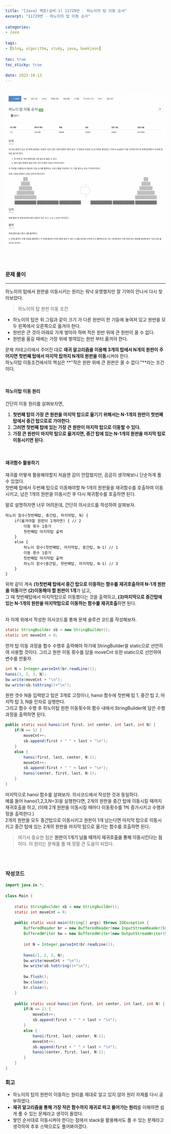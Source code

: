 ```yaml
--- 
title: "[Java] 백준(실버-1) 11729번 - 하노이의 탑 이동 순서" 
excerpt: "11729번 - 하노이의 탑 이동 순서" 

categories: 
- Java

tags:
- [blog, algorithm, study, java, baekjoon]

toc: true
toc_sticky: true

date: 2022-10-13
--- 
```


<br>

<center><img src="/assets/images/baekjoon/11729.png"></center>

<br><br>

### 문제 풀이
---
하노이의 탑에서 원판을 이동시키는 원리는 워낙 유명했지만 잘 기억이 안나서 다시 찾아보았다. <br>

> 하노이의 탑 원판 이동 조건 <br>
- 하노이의 탑은 위 그림과 같이 크기 가 다른 원반이 한 기둥에 놓여져 있고 원반을 모두 왼쪽에서 오른쪽으로 옮겨야 한다.
- 원반은 큰 것이 아래로 가게 쌓아야 하며 작은 원반 위에 큰 원반이 올 수 없다.
- 원반을 옮길 때에는 가장 위에 쌓여있는 원반 부터 옮겨야 한다.

문제 카테고리에서 주어진 대로 **재귀 알고리즘을 이용해 3개의 탑에서 N개의 원판이 주어지면 첫번째 탑에서 마지막 탑까지 N개의 원판을 이동**시켜야 한다. <br>
하노이탑 이동조건에서의 핵심은 **"작은 원판 위에 큰 원판은 올 수 없다."**라는 조건이다. <br>

<br>

#### 하노이탑 이동 원리
간단히 이동 원리를 살펴보자면, <br>
1. **첫번째 탑의 가장 큰 원판을 마지막 탑으로 옮기기 위해서는 N-1개의 원판이 첫번째 탑에서 중간 탑으로로 가야한다.**
2. **그러면 첫번째 탑에 있는 가장 큰 원판이 마지막 탑으로 이동할 수 있다.**
3. **가장 큰 원판이 마지막 탑으로 옮겨지면, 중간 탑에 있는 N-1개의 원판을 마지막 탑로 이동시키면 된다.**

<br>

#### 재귀함수 활용하기
재귀를 어떻게 활용해야할지 처음엔 감이 안잡혔지만, 곰곰히 생각해보니 단순하게 풀 수 있었다. <br>
첫번째 탑에서 두번째 탑으로 이동해야할 N-1개의 원판들을 재귀함수를 호출하여 이동시키고, 남은 1개의 원판을 이동시킨 후 다시 재귀함수를 호출하면 된다.

말로 설명하자면 너무 어려운데, 간단히 의사코드를 작성하여 살펴보자. <br>

```
하노이 함수(첫번째탑, 중간탑, 마지막탑, N) {
    if(옮겨야할 원판이 1개라면) { // 2
        이동 횟수 1증가
        첫번째탑 마지막탑 출력
    }
    else {
        하노이 함수(첫번째탑, 마지막탑, 중간탑, N-1) // 1
        이동 횟수 1증가
        첫번째탑 마지막탑 출력
        하노이 함수(중간탑, 첫번째탑, 마지막탑, N-1) // 3
    }
}
```
위왁 같이 계속 **(1)첫번째 탑에서 중간 탑으로 이동하는 함수를 재귀호출하여 N-1개 원판을 이동**하면 **(2)이동해야 할 원판이 1개**가 남고, <br>
그 때 첫번째탑에서 마지막탑으로 이동했다는 것을 출력하고, **(3)마지막으로 중간탑에 있는 N-1개의 원판을 마지막탑으로 이동하는 함수를 재귀호출**하면 된다.
 
<br>
자 이제 위에서 작성한 의사코드를 통해 문제 솔루션 코드를 작성해보자. 

```java
static StringBuilder sb = new StringBuilder();
static int moveCnt = 0;
```
먼저 탑 이동 과정을 함수 수행후 출력해야 하기에 StringBuilder을 static으로 선언하여 사용할 것이다. 그리고 원판 이동 횟수를 담을 moveCnt 또한 static으로 선언하여 변수를 만들자.


```java
int N = Integer.parseInt(br.readLine());        
hanoi(1, 2, 3, N);
bw.write(moveCnt + "\n");
bw.write(sb.toString()+"\n");
```
원판 갯수 N을 입력받고 탑은 3개로 고정이니, hanoi 함수에 첫번째 탑 1, 중간 탑 2, 마지막 탑 3, N을 인자로 실행한다. <br>
그리고 함수 수행 후 하노이탑 원판 이동횟수와 함수 내에서 StringBuilder에 담은 수행 과정을 출력하면 된다.

```java
public static void hanoi(int first, int center, int last, int N) {
    if(N == 1) {
        moveCnt++;
        sb.append(first + " " + last + "\n");
    }
    else {
        hanoi(first, last, center, N-1);
        moveCnt++;
        sb.append(first + " " + last + "\n");
        hanoi(center, first, last, N-1);
    }
}
```
마지막으로 hanoi 함수를 살펴보자. 의사코드에서 작성한 것과 동일하다. <br>
예를 들어 hanoi(1,2,3,N=3)을 실행한다면, 2개의 원판을 중간 탑에 이동시킬 때까지 재귀호출을 하고, (이때 2개 원판을 이동시킬 때마다 이동횟수를 1씩 증가시키고 수행과정을 출력한다.) <br>
2개의 원판을 모두 중간탑으로 이동시키고 원판이 1개 남는다면 마지막 탑으로 이동시키고 중간 탑에 있는 2개의 원판을 마지막 탑으로 옮기는 함수를 호출하면 된다. 

> 여기서 중요한 점은 **원판이 1개가 남을 때까지 재귀호출을 통해 이동시킨다는 점**이다. 이 원리는 문제를 풀 때 정말 큰 도움이 되었다.

<br><br>

### 작성코드
```java
import java.io.*;

class Main {
    
    static StringBuilder sb = new StringBuilder();
    static int moveCnt = 0;

    public static void main(String[] args) throws IOException {
        BufferedReader br = new BufferedReader(new InputStreamReader(System.in));
        BufferedWriter bw = new BufferedWriter(new OutputStreamWriter(System.out));

        int N = Integer.parseInt(br.readLine());        

        hanoi(1, 2, 3, N);
        bw.write(moveCnt + "\n");
        bw.write(sb.toString()+"\n");

        bw.flush();
        bw.close();
        br.close();
    }   

    public static void hanoi(int first, int center, int last, int N) {
        if(N == 1) {
            moveCnt++;
            sb.append(first + " " + last + "\n");
        }
        else {
            hanoi(first, last, center, N-1);
            moveCnt++;
            sb.append(first + " " + last + "\n");
            hanoi(center, first, last, N-1);
        }
    }
}
```

### 회고
- 하노이의 탑의 원판이 이동하는 원리를 제대로 알고 있지 않아 원리 자체를 다시 공부하였다.
- **재귀 알고리즘을 통해 가장 작은 함수까지 재귀로 파고 들어가는 원리**를 이해하면 쉽게 풀 수 있는 문제라고 생각이 들었다.
- 쌓인 순서대로 이동시켜야 한다는 점에서 stack을 활용해서도 풀 수 있는 문제라고 생각하여 추후 스택으로도 풀어봐야겠다.